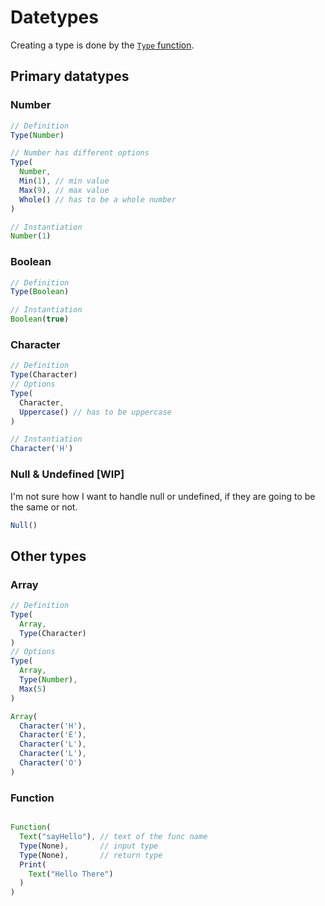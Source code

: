 # Datetypes

Creating a type is done by the [`Type` function](./functions#type.md).

## Primary datatypes

### Number

```js
// Definition
Type(Number)

// Number has different options
Type(
  Number,
  Min(1), // min value
  Max(9), // max value
  Whole() // has to be a whole number
)

// Instantiation
Number(1)
```

### Boolean

```js
// Definition
Type(Boolean)

// Instantiation
Boolean(true)
```

### Character

```js
// Definition
Type(Character)
// Options
Type(
  Character,
  Uppercase() // has to be uppercase
)

// Instantiation
Character('H')
```

### Null & Undefined [WIP]
I'm not sure how I want to handle null or undefined, if they are going to be the same or not.

```js
Null()
```

## Other types

### Array

```js
// Definition
Type(
  Array,
  Type(Character)
)
// Options
Type(
  Array,
  Type(Number),
  Max(5)
)

Array(
  Character('H'),
  Character('E'),
  Character('L'),
  Character('L'),
  Character('O')
)
```

### Function

```js

Function(
  Text("sayHello"), // text of the func name
  Type(None),       // input type
  Type(None),       // return type
  Print(
    Text("Hello There")
  )
)

```
